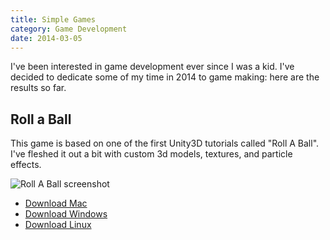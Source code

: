 ```yaml
---
title: Simple Games
category: Game Development
date: 2014-03-05
---
```


I've been interested in game development ever since I was a kid. I've decided to dedicate some of my time in 2014 to game making: here are the results so far.

## Roll a Ball

This game is based on one of the first Unity3D tutorials called "Roll A Ball". I've fleshed it out a bit with custom 3d models, textures, and particle effects.

<img src="../assets/images/rollaball-80q.jpg" alt="Roll A Ball screenshot" />

* [Download Mac](http://files.nylira.com/games/nylira-rollaball-mac.zip)
* [Download Windows](http://files.nylira.com/games/nylira-rollaball-win.zip)
* [Download Linux](http://files.nylira.com/games/nylira-rollaball-linux.zip)
